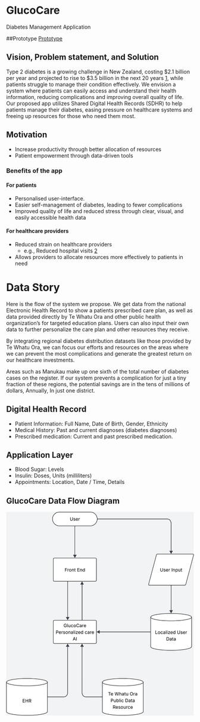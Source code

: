 # GlucoCare

Diabetes Management Application

##Prototype
[Prototype](https://www.figma.com/proto/fp31nzVarWBfVf5cnIFnJ9/Wireframing?node-id=92-141&p=f&t=8BFNQAdpuVPZSi9U-1&scaling=scale-down&content-scaling=fixed&page-id=0%3A1&starting-point-node-id=92%3A141)

## Vision, Problem statement, and Solution

Type 2 diabetes is a growing challenge in New Zealand, costing $2.1 billion per year and projected to rise to $3.5 billion in the next 20 years [1], while patients struggle to manage their condition effectively. We envision a system where patients can easily access and understand their health information, reducing complications and improving overall quality of life. Our proposed app utilizes Shared Digital Health Records (SDHR) to help patients manage their diabetes, easing pressure on healthcare systems and freeing up resources for those who need them most.

## Motivation

- Increase productivity through better allocation of resources
- Patient empowerment through data-driven tools

### Benefits of the app

#### For patients

- Personalised user-interface.
- Easier self-management of diabetes, leading to fewer complications
- Improved quality of life and reduced stress through clear, visual, and easily accessible health data

#### For healthcare providers

- Reduced strain on healthcare providers
  - e.g., Reduced hospital visits [2]
- Allows providers to allocate resources more effectively to patients in need

[1]: https://static1.squarespace.com/static/5a1b161b6957daf4c4f3b326/t/61e8786f1229ac6ea63ec596/1642625139085/PwC+Economic+and+Social+Cost+of+Type+2+Diabetes+-+FINAL+REPORT+Executive+Summary+17.11.2020+-+Secure.pdf
[2]: https://onlinedegrees.valpo.edu/reducing-healthcare-costs-with-preventative-health-measures/

# Data Story

Here is the flow of the system we propose. We get data from the national Electronic Health Record to show a patients prescribed care plan, as well as data provided directly by Te Whatu Ora and other public health organization’s for targeted education plans. Users can also input their own data to further personalize the care plan and other resources they receive.

By integrating regional diabetes distribution datasets like those provided by Te Whatu Ora, we can focus our efforts and resources on the areas where we can prevent the most complications and generate the greatest return on our healthcare investments.

Areas such as Manukau make up one sixth of the total number of diabetes cases on the register. If our system prevents a complication for just a tiny fraction of these regions, the potential savings are in the tens of millions of dollars, Annually, In just one district.

## Digital Health Record

- Patient Information: Full Name, Date of Birth, Gender, Ethnicity
- Medical History: Past and current diagnoses (diabetes diagnoses)
- Prescribed medication: Current and past prescribed medication.

## Application Layer

- Blood Sugar: Levels
- Insulin: Doses, Units (milliliters)
- Appointments: Location, Date / Time, Details

## GlucoCare Data Flow Diagram

![](entity_relationship_diagram.png)
